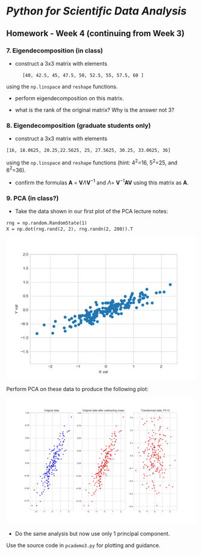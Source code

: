 # _Python for Scientific Data Analysis_

## Homework - Week 4 (continuing from Week 3)

### 7. Eigendecomposition (in class)

- construct a 3x3 matrix with elements

 ```
       [40, 42.5, 45, 47.5, 50, 52.5, 55, 57.5, 60 ]
 ```
 
 using the ``np.linspace`` and ``reshape`` functions.
 
 - perform eigendecomposition on this matrix.

  - what is the rank of the original matrix?   Why is the answer not 3?

 
### 8. Eigendecomposition (graduate students only)

- construct a 3x3 matrix with elements 

```
[16, 18.0625, 20.25,22.5625, 25, 27.5625, 30.25, 33.0625, 36]

```

using the ``np.linspace`` and ``reshape`` functions (hint: 4$^{2}$=16, 5$^{2}$=25, and 6$^{2}$=36).

 - confirm the formulas  $\textbf{A}$ = $\textbf{V}\Lambda\textbf{V}^{-1}$ and $\Lambda$= $\textbf{V}^{-1}\textbf{A}\textbf{V}$ using this matrix as $\textbf{A}$.



### 9. PCA (in class?)

- Take the data shown in our first plot of the PCA lecture notes:
```
rng = np.random.RandomState(1)
X = np.dot(rng.rand(2, 2), rng.randn(2, 200)).T
```

![](./Figure_pcademo1.png)


Perform PCA on these data to produce the following plot:

![](./pca_sampledata.png)


- Do the same analysis but now use only 1 principal component.

Use the source code in ``pcademo3.py`` for plotting and guidance.  